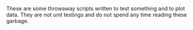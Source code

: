These are some throwaway scripts written to test something and to plot data.
They are not unit testings and do not spend any time reading these garbage.

